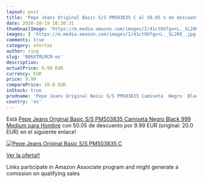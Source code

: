 ```yaml
---
layout: post
title: 'Pepe Jeans Original Basic S/S PM503835 C al 50.05 % de descuento'
date: 2020-10-19 16:30:31
thumbnailImage: 'https://m.media-amazon.com/images/I/41ctOUfgo+L._SL200_.jpg'
images: [ 'https://m.media-amazon.com/images/I/41ctOUfgo+L._SL200_.jpg' ]
comments: true
category: ofertas
author: ring
slug: 'B06XTMLMCM-es'
description:
actualPrice: 9.99 EUR
currency: EUR
price: 9.99
comparePrice: 20.0 EUR
inStock: true
prodname: 'Pepe Jeans Original Basic S/S PM503835 Camiseta  Negro  Black 999   Medium para Hombre'
country: 'es'
---
```


Está [Pepe Jeans Original Basic S/S PM503835 Camiseta  Negro  Black 999   Medium para Hombre](https://www.amazon.es/dp/B06XTMLMCM/?tag=tolees-21) con 50.05 de descuento por 9.99 EUR (original: 20.0 EUR) en el siguiente enlace!

[![Pepe Jeans Original Basic S/S PM503835 C](https://m.media-amazon.com/images/I/41ctOUfgo+L._SL200_.jpg)](https://www.amazon.es/dp/B06XTMLMCM/?tag=tolees-21)

[Ver la oferta!!](https://www.amazon.es/dp/B06XTMLMCM/?tag=tolees-21)

Links participate in Amazon Associate program and might generate a comission on qualifying sales


